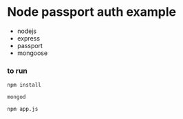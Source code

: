 Node passport auth example
==========

* nodejs
* express
* passport
* mongoose


### to run
```
npm install

mongod

npm app.js
```